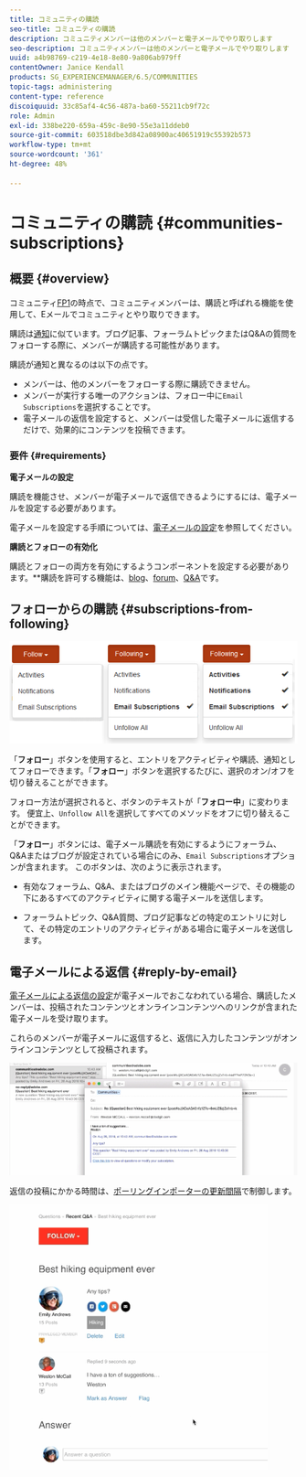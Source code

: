 ```yaml
---
title: コミュニティの購読
seo-title: コミュニティの購読
description: コミュニティメンバーは他のメンバーと電子メールでやり取りします
seo-description: コミュニティメンバーは他のメンバーと電子メールでやり取りします
uuid: a4b98769-c219-4e18-8e80-9a806ab979ff
contentOwner: Janice Kendall
products: SG_EXPERIENCEMANAGER/6.5/COMMUNITIES
topic-tags: administering
content-type: reference
discoiquuid: 33c85af4-4c56-487a-ba60-55211cb9f72c
role: Admin
exl-id: 338be220-659a-459c-8e90-55e3a11ddeb0
source-git-commit: 603518dbe3d842a08900ac40651919c55392b573
workflow-type: tm+mt
source-wordcount: '361'
ht-degree: 48%

---
```


# コミュニティの購読 {#communities-subscriptions}

## 概要 {#overview}

コミュニティ[FP1](deploy-communities.md#latestfeaturepack)の時点で、コミュニティメンバーは、購読と呼ばれる機能を使用して、Eメールでコミュニティとやり取りできます。

購読は[通知](notifications.md)に似ています。ブログ記事、フォーラムトピックまたはQ&amp;Aの質問をフォローする際に、メンバーが購読する可能性があります。

購読が通知と異なるのは以下の点です。

* メンバーは、他のメンバーをフォローする際に購読できません。
* メンバーが実行する唯一のアクションは、フォロー中に`Email Subscriptions`を選択することです。
* 電子メールの返信を設定すると、メンバーは受信した電子メールに返信するだけで、効果的にコンテンツを投稿できます。

### 要件 {#requirements}

**電子メールの設定**

購読を機能させ、メンバーが電子メールで返信できるようにするには、電子メールを設定する必要があります。

電子メールを設定する手順については、[電子メールの設定](email.md)を参照してください。

**購読とフォローの有効化**

購読とフォローの両方を有効にするようコンポーネントを設定する必要があります。**&#x200B;購読を許可する機能は、[blog](blog-feature.md)、[forum](forum.md)、[Q&amp;A](working-with-qna.md)です。

## フォローからの購読 {#subscriptions-from-following}

![購読フォロー](assets/subscription-following.png)

「**フォロー**」ボタンを使用すると、エントリをアクティビティや購読、通知としてフォローできます。「**フォロー**」ボタンを選択するたびに、選択のオン/オフを切り替えることができます。

フォロー方法が選択されると、ボタンのテキストが「**フォロー中**」に変わります。 便宜上、`Unfollow All`を選択してすべてのメソッドをオフに切り替えることができます。

「**フォロー**」ボタンには、電子メール購読を有効にするようにフォーラム、Q&amp;Aまたはブログが設定されている場合にのみ、`Email Subscriptions`オプションが含まれます。 このボタンは、次のように表示されます。

* 有効なフォーラム、Q&amp;A、またはブログのメイン機能ページで、その機能の下にあるすべてのアクティビティに関する電子メールを送信します。

* フォーラムトピック、Q&amp;A質問、ブログ記事などの特定のエントリに対して、その特定のエントリのアクティビティがある場合に電子メールを送信します。

## 電子メールによる返信 {#reply-by-email}

[電子メールによる返信の設定](email.md#configure-polling-importer)が電子メールでおこなわれている場合、購読したメンバーは、投稿されたコンテンツとオンラインコンテンツへのリンクが含まれた電子メールを受け取ります。

これらのメンバーが電子メールに返信すると、返信に入力したコンテンツがオンラインコンテンツとして投稿されます。

![email-reply](assets/email-reply.png)

返信の投稿にかかる時間は、[ポーリングインポーターの更新間隔](email.md#configure-polling-importer)で制御します。

![QA](assets/qa.png)
